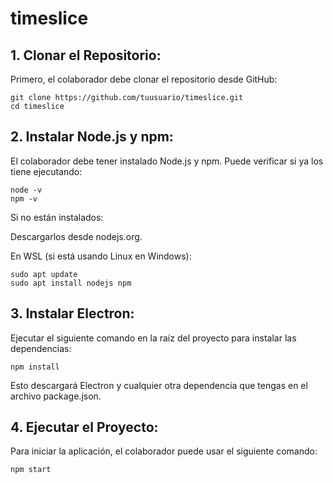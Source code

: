 # timeslice

## 1. Clonar el Repositorio:

Primero, el colaborador debe clonar el repositorio desde GitHub:

    git clone https://github.com/tuusuario/timeslice.git
    cd timeslice

## 2. Instalar Node.js y npm:

El colaborador debe tener instalado Node.js y npm. Puede verificar si ya los tiene ejecutando:

    node -v
    npm -v

Si no están instalados:

Descargarlos desde nodejs.org.

En WSL (si está usando Linux en Windows):

    sudo apt update
    sudo apt install nodejs npm

## 3. Instalar Electron:

Ejecutar el siguiente comando en la raíz del proyecto para instalar las dependencias:

    npm install

Esto descargará Electron y cualquier otra dependencia que tengas en el archivo package.json.
## 4. Ejecutar el Proyecto:

Para iniciar la aplicación, el colaborador puede usar el siguiente comando:

    npm start